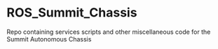 # ROS_Summit_Chassis
Repo containing services scripts and other miscellaneous code for the Summit Autonomous Chassis
